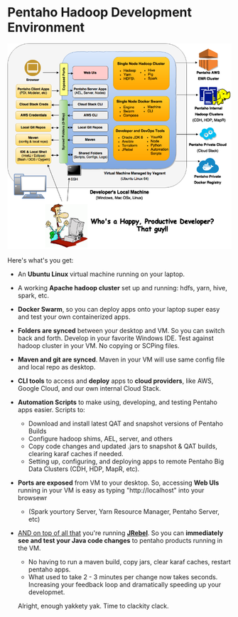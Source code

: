 # Pentaho Hadoop Development Environment

![Arch Diagram](../pentaho-hadoop-dev-high-level-diagram.png)


Here's what's you get:

* An **Ubuntu Linux** virtual machine running on your laptop.
* A working **Apache hadoop cluster** set up and running:  hdfs, yarn, hive, spark, etc.
* **Docker Swarm**, so you can deploy apps onto your laptop super easy and test your own containerized apps. 
* **Folders are synced** between your desktop and VM.  So you can switch back and forth.  Develop in your favorite Windows IDE.  Test against hadoop cluster in your VM.  No copying or SCPing files.
* **Maven and git are synced**.  Maven in your VM will use same config file and local repo as desktop. 
* **CLI tools** to access and **deploy** apps to **cloud providers**, like AWS, Google Cloud, and our own internal Cloud Stack.
* **Automation Scripts** to make using, developing, and testing Pentaho apps easier.  Scripts to:
  - Download and install latest QAT and snapshot versions of Pentaho Builds
  - Configure hadoop shims, AEL, server, and others
  - Copy code changes and updated .jars to snapshot & QAT builds, clearing karaf caches if needed.
  - Setting up, configuring, and deploying apps to remote Pentaho Big Data Clusters (CDH, HDP, MapR, etc).
* **Ports are exposed** from VM to your desktop.  So, accessing **Web UIs** running in your VM is easy as typing "http://localhost<port-number>" into your browsewr
  - (Spark yourtory Server, Yarn Resource Manager, Pentaho Server, etc)
* [AND on top of all that](https://www.youtube.com/watch?v=TJoBMayjlUo) you're running **[JRebel](https://zeroturnaround.com/software/jrebel/)**.  So you can **immediately see and test your Java code changes** to pentaho products running in the VM.  
  - No having to run a maven build, copy jars, clear karaf caches, restart pentaho apps.  
  - What used to take 2 - 3 minutes per change now takes seconds.  Increasing your feedback loop and dramatically speeding up your developmet.

  Alright, enough yakkety yak.  Time to clackity clack.  